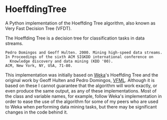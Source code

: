 # HoeffdingTree
A Python implementation of the Hoeffding Tree algorithm, also known as Very Fast Decision Tree (VFDT).

The Hoeffding Tree is a decision tree for classification tasks in data streams.

```
Pedro Domingos and Geoff Hulten. 2000. Mining high-speed data streams. 
In Proceedings of the sixth ACM SIGKDD international conference on
  Knowledge discovery and data mining (KDD '00). 
ACM, New York, NY, USA, 71-80.
```

This implementation was initially based on [Weka](http://www.cs.waikato.ac.nz/ml/weka/)'s Hoeffding Tree and the original work by Geoff Hulten and Pedro Domingos, [VFML](http://www.cs.washington.edu/dm/vfml/). Although it is based on these I cannot guarantee that the algorithm will work exactly, or even produce the same output, as any of these implementations. Most of the class and variable names, for example, follow Weka's implementation in order to ease the use of the algorithm for some of my peers who are used to Weka when performing data mining tasks, but there may be significant changes in the code behind it.
